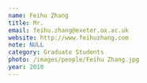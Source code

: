 ```yaml
---
name: Feihu Zhang
title: Mr.
email: feihu.zhang@exeter.ox.ac.uk
website: http://www.feihuzhang.com
note: NULL
category: Graduate Students
photo: /images/people/Feihu Zhang.jpg
year: 2018
---
```


